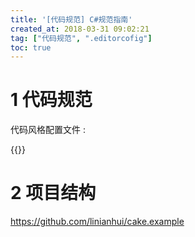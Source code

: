 ```yaml
---
title: '[代码规范] C#规范指南'
created_at: 2018-03-31 09:02:21
tag: ["代码规范", ".editorcofig"]
toc: true
---
```



# 1 代码规范

代码风格配置文件 :

{{<highlight-file path="cs.editorconfig" lang="ini">}}

# 2 项目结构

<https://github.com/linianhui/cake.example>
